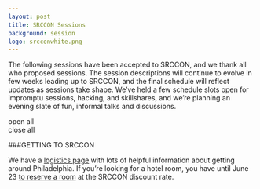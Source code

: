 ```yaml
---
layout: post
title: SRCCON Sessions
background: session
logo: srcconwhite.png
---
```


<p class="bodybig">The following sessions have been accepted to SRCCON, and we thank all who proposed sessions. The session descriptions will continue to evolve in few weeks leading up to SRCCON, and the final schedule will reflect updates as sessions take shape. We&rsquo;ve held a few schedule slots open for impromptu sessions, hacking, and skillshares, and we&rsquo;re planning an evening slate of fun, informal talks and discussions.</p>

<div id="togglebuttons">
    <div id="show">open all</div>
    <div id="hide">close all</div>
</div>

<div id="proposals">
    <!-- Paste the markdowned tables here -->
</div>

###GETTING TO SRCCON

We have a [logistics page](/logistics) with lots of helpful information about getting around Philadelphia. If you&rsquo;re looking for a hotel room, you have until June 23 [to reserve a room](http://www.wyndham.com/groupevents2014/47153_KNIGHTMOZILLA/main.wnt) at the SRCCON discount rate.

<script type="text/javascript" src="/media/js/tabletop.js"></script>
<script type="text/javascript">
// spinner
$('<div id="preload"></div>').html('<h3><img src="/media/img/ajax-loader.gif" alt="loading data" /> Processing Sessions</h3>').prependTo($('#proposals'));

window.onload = function() { init() };

function init() {
    // use tabletop.js to get latest submissions
    var public_spreadshseet_url = 'https://docs.google.com/spreadsheets/d/1_YQAy2uBtsLLXrLqW5uIrmoUy5mtnFWqDmxl64m9AXE/pubhtml',
        tabletop = Tabletop.init({
            key: public_spreadshseet_url,
            callback: showInfo
        });

    function showInfo() {
        var hack_li,
            suffix,
            twitterLinks;

        // remove spinner
        $('#preload').hide();

        // create list items from each record from spreadsheet
        $.each(tabletop.sheets("Sheet1").all(), function(i, proposal) {
            twitterLinks = formatTwitterLinks(proposal.twitterhandles);

            hack_li = '<li>';
            // session title
            hack_li += '<h4 class="title subjectline" id="p'+ proposal.id +'"><img src="/media/img/triangle.png">' + formatPrettyText(proposal.sessiontitle) + '<span class="proposalauthor"> | ' + proposal.responseidentifier + '</span></h4>';
            // session details
            hack_li += '<div class="detailbox">';
            // session description
            hack_li += '<p class="description">' + formatMultiline(formatPrettyText(proposal.shortdescription)) + '</p>';
            // session who this is for
            hack_li += '<p><b>Who is this session for?</b> ' + formatPrettyText(proposal.whoisthissessionfor) + '</p>';
            // session leader twitter links
            hack_li += '<p>';
            if (twitterLinks.length) {
                suffix = (twitterLinks.length > 1) ? 's' : '';
                hack_li += '<b>Session leader'+suffix+' on Twitter:</b> ' + twitterLinks.join(', ') + ' | ';
            }
            // session permalink
            hack_li += '<span class="permalink"><a href="#p'+ proposal.id +'">permalink for this proposal</a></span></p>';
            hack_li += '</div></li>';

            $(hack_li).appendTo("#proposals");
        });

        // if page loaded from permalink, automatically expand
        // record's details and scroll down the page to it
        if (window.location.hash) {
            var hash = window.location.hash.substring(1),
                $target = $('#'+hash);

            $('html, body').animate({
              scrollTop: $($target).offset().top-100
            }, 200);

            $target.next().show();
            $target.find('img').toggleClass('flipup');
        }

        // let people open/close all records at once
        $('#togglebuttons').show();
    }
}

// utilities for formatting proposal text
var newlines = new RegExp('\\n', 'g');
var formatMultiline = function(str) {
    return str.replace(newlines,'<br>');
}
var formatPrettyText = function(str) {
    return str
        /* opening singles */
        .replace(/(^|[-\u2014\s(\["])'/g, "$1\u2018")
        /* closing singles & apostrophes */
        .replace(/'/g, "\u2019")
        /* opening doubles */
        .replace(/(^|[-\u2014/\[(\u2018\s])"/g, "$1\u201c")
        /* closing doubles */
        .replace(/"/g, "\u201d")
        /* em-dashes */
        .replace(/--/g, "\u2014");
}
var formatTwitterLinks = function(handles) {
    var twitterLinks = [];

    if (handles) {
        var handleList = handles.split(','),
            cleanHandle;

        $.each(handleList, function(i, handle) {
            cleanHandle = $.trim(handle).replace('@','');
            twitterLinks.push('<a href="https://twitter.com/'+cleanHandle+'">@'+cleanHandle+'</a>');
        })
    }

    return twitterLinks;
}

// add click listeners for elements that may not exist yet
$('.article_body').on('click', '.subjectline', function() {
    var d = $(this).next();
    d.slideToggle('fast');
    $("img", this).toggleClass('flipup');
});
$('.article_body').on('click', '#show', function() {
    $('.detailbox').slideDown('fast');
    $('#show').hide();
    $('#hide').show();
    $('.subjectline img').addClass('flipup');
});
$('.article_body').on('click', '#hide', function() {
    $('.detailbox').slideUp('fast');
    $('#show').show();
    $('#hide').hide();
    $('.subjectline img').removeClass('flipup');
});
</script>
